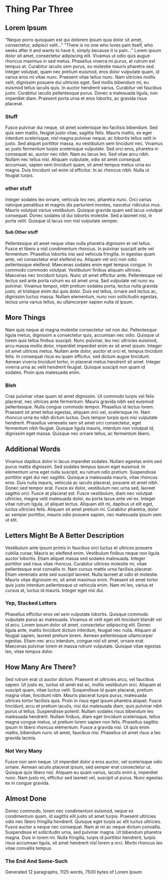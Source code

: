 # Thing Par Three

## Lorem Ipsum

"Neque porro quisquam est qui dolorem ipsum quia dolor sit amet, consectetur, adipisci velit..."
"There is no one who loves pain itself, who seeks after it and wants to have it, simply because it is pain..."
Lorem ipsum dolor sit amet, consectetur adipiscing elit. Vivamus ut odio quis augue rhoncus maximus in sed metus. Phasellus viverra mi purus, at rutrum est tempus at. Curabitur iaculis sem purus, eu molestie mauris pharetra sed. Integer volutpat, quam nec pretium euismod, eros dolor vulputate quam, id varius eros mi vitae nunc. Praesent vitae tellus nunc. Nam ultricies mollis velit, dignissim posuere dui ultricies eget. Sed mollis bibendum mi, eu euismod tellus iaculis quis. In auctor hendrerit varius. Curabitur vel faucibus justo. Curabitur iaculis pellentesque purus. Donec a malesuada ligula, non imperdiet diam. Praesent porta urna et eros lobortis, ac gravida risus placerat.

### Stuff

Fusce pulvinar dui neque, sit amet scelerisque leo facilisis bibendum. Sed quis sem mattis, feugiat justo vitae, sagittis felis. Mauris mattis, ex eget interdum scelerisque, nisl magna pulvinar neque, ac lobortis tellus velit in justo. Sed aliquet porttitor massa, eu vestibulum sem tincidunt nec. Vivamus ac justo fermentum turpis scelerisque vulputate. Sed orci eros, pharetra in consequat ac, auctor nec nibh. Nam eu lacus leo. Sed vitae arcu nibh. Nullam nec tellus nisl. Aliquam vulputate, odio sit amet consequat accumsan, sapien sem tincidunt quam, sit amet tempus metus urna eu magna. Duis tincidunt vel enim id efficitur. In ac rhoncus nibh. Nulla ut feugiat turpis.

### other stuff

Integer sodales leo ornare, vehicula leo nec, pharetra nunc. Orci varius natoque penatibus et magnis dis parturient montes, nascetur ridiculus mus. Mauris volutpat varius vestibulum. Quisque gravida quam sed lacus volutpat consequat. Donec sodales id dui lobortis molestie. Sed a laoreet nisl, in porta velit. Quisque id lacus non nisl vulputate semper.

#### Sub Other stuff

Pellentesque sit amet neque vitae nulla pharetra dignissim et vel tellus. Fusce et libero a nisl condimentum rhoncus. In pulvinar suscipit ante vel fermentum. Phasellus lobortis nisi sed vehicula fringilla. In egestas quam ante, vel consectetur erat eleifend eu. Aliquam vel orci non odio pellentesque eleifend. Maecenas sodales enim eget tempus congue. In commodo commodo volutpat. Vestibulum finibus aliquam ultrices. Maecenas nec tincidunt turpis. Nunc sit amet efficitur ante. Pellentesque vel lectus sed ante porta rutrum eu sit amet urna. Sed vulputate vel nunc eu pulvinar. Vivamus tempor, nibh pretium sodales porta, lectus nulla gravida justo, et tristique enim dui quis dolor. Duis est tellus, ornare sed lectus ac, dignissim luctus massa. Nullam elementum, nunc non sollicitudin egestas, lectus urna varius tellus, eu ullamcorper sapien nulla id ipsum.

## More Things

Nam quis neque at magna molestie consectetur vel non dui. Pellentesque ligula metus, dignissim a consectetur quis, accumsan nec odio. Quisque ut lorem quis tellus finibus suscipit. Nunc pulvinar, leo nec ultricies euismod, arcu massa mollis dolor, imperdiet imperdiet enim ex sit amet ipsum. Integer sit amet ultrices metus. Nullam ante dolor, auctor et orci et, tempus tincidunt felis. In consequat risus eu quam efficitur, sed dictum augue tincidunt. Aenean viverra tincidunt tortor, in placerat metus hendrerit sit amet. Integer viverra urna ac velit hendrerit feugiat. Quisque suscipit non quam id sodales. Proin quis malesuada enim.

### Bleh

Cras pulvinar vitae quam sit amet dignissim. Ut commodo turpis vel felis placerat, nec ultrices ante fermentum. Mauris gravida nibh sed euismod pellentesque. Nulla congue commodo tempor. Phasellus id lectus lorem. Praesent sit amet tellus egestas, aliquam orci vel, scelerisque mi. Nam rhoncus urna eu nibh dictum luctus. Duis tempor turpis quis nisi vulputate hendrerit. Phasellus venenatis sem sit amet orci consectetur, eget fermentum nibh feugiat. Quisque ligula mauris, interdum non volutpat id, dignissim eget massa. Quisque nec ornare tellus, ac fermentum libero.

## Additional Words

Vivamus dapibus dolor in lacus imperdiet sodales. Nullam egestas enim sed purus mattis dignissim. Sed sodales tempus ipsum eget euismod. In elementum urna eget nulla suscipit, eu rutrum odio pretium. Suspendisse porttitor eget dui nec sagittis. Quisque a malesuada mauris, vitae rhoncus eros. Duis nulla mauris, vehicula ac iaculis placerat, posuere sit amet nibh. Donec sed tempor erat. Fusce ex dolor, vestibulum nec urna sed, laoreet sagittis orci. Fusce at placerat est. Fusce vestibulum, diam nec volutpat ultricies, magna velit malesuada dolor, eu porta lacus ante vel ex. Integer vitae rutrum ligula, ut aliquet lectus. Aliquam elit mi, dapibus ut elit eget, luctus ultricies felis. Aliquam sit amet pretium mi. Curabitur pharetra, dolor ac semper porttitor, mauris odio posuere sapien, nec malesuada ipsum sem ut elit.

## Letters Might Be A Better Description

Vestibulum ante ipsum primis in faucibus orci luctus et ultrices posuere cubilia curae; Mauris ac eleifend enim. Vestibulum finibus neque non ligula auctor lobortis. Etiam aliquet massa sed sodales malesuada. Integer porttitor sed risus vitae rhoncus. Curabitur ultrices molestie mi, vitae pellentesque erat convallis in. Nam cursus mattis urna facilisis placerat. Etiam venenatis ante sed suscipit laoreet. Nulla laoreet at odio et molestie. Mauris vitae dignissim mi, sit amet maximus enim. Praesent sit amet tortor quis justo interdum pellentesque ut vehicula enim. Nam mi leo, varius et cursus at, luctus id mauris. Integer eget nisi dui.

### Yep, Stacked Letters

Phasellus efficitur eros vel sem vulputate lobortis. Quisque commodo vulputate purus ac malesuada. Vivamus et velit eget elit tincidunt blandit vel id arcu. Lorem ipsum dolor sit amet, consectetur adipiscing elit. Donec ligula ante, mattis tincidunt dictum interdum, feugiat nec nulla. Aliquam at feugiat sapien, laoreet pretium lorem. Aenean pellentesque ullamcorper egestas. Etiam nec arcu interdum, congue nisl sit amet, ornare erat. Maecenas pulvinar lorem et massa rutrum vulputate. Quisque vitae egestas leo, vitae tempus dolor.

## How Many Are There?

Sed rutrum erat ut auctor dictum. Praesent et ultricies arcu, vel faucibus sapien. Ut justo ex, luctus sit amet est ac, mollis vestibulum orci. Aliquam at suscipit quam, vitae luctus velit. Suspendisse id quam placerat, pretium magna vitae, tincidunt nibh. Mauris placerat turpis purus, malesuada ultrices tortor facilisis quis. Proin in risus eget ipsum pharetra aliquet. Fusce tincidunt, arcu et pretium iaculis, nisi dui malesuada diam, quis pulvinar nibh purus ut tellus. Suspendisse potenti. Nullam sodales risus bibendum leo malesuada hendrerit. Nullam finibus, diam eget tincidunt scelerisque, tellus magna congue metus, ut pretium lorem sapien non felis. Phasellus sagittis ipsum in libero rhoncus elementum. Fusce a gravida nisi. Ut quis enim mattis, bibendum nunc sit amet, faucibus nisi. Phasellus sit amet risus a leo gravida lacinia.

### Not Very Many

Fusce non sem neque. Ut imperdiet dolor a eros auctor, vel scelerisque odio ornare. Aenean iaculis placerat ipsum, sed semper erat consectetur ut. Quisque quis libero nisl. Aliquam eu quam varius, iaculis enim a, imperdiet nunc. Nam justo mi, efficitur sed laoreet vel, suscipit ut purus. Nunc egestas ex in congue gravida.

## Almost Done

Donec commodo, lorem nec condimentum euismod, neque ex condimentum quam, id sagittis elit justo sit amet turpis. Praesent ultricies odio nec libero fringilla hendrerit. Quisque eget turpis ac elit luctus ultricies. Fusce auctor a neque nec consequat. Nam at mi ac neque dictum convallis. Suspendisse et sollicitudin urna, sed pulvinar magna. Ut bibendum pharetra magna. Duis in lorem mi. Nulla fringilla, turpis id porttitor hendrerit, turpis risus accumsan ligula, sit amet hendrerit nisl lorem a orci. Morbi rhoncus leo vitae convallis tempus.

### The End And Some-Such

Generated 12 paragraphs, 1125 words, 7500 bytes of Lorem Ipsum
